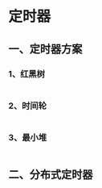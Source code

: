# 定时器



## 一、定时器方案

### 1、红黑树

```

```



### 2、时间轮

```

```



### 3、最小堆

```

```



## 二、分布式定时器

```

```

